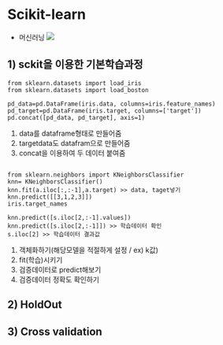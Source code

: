 # Scikit-learn

- 머신러닝
![](img/ml1.png)

## 1) sckit을 이용한 기본학습과정

<pre><code>from sklearn.datasets import load_iris
from sklearn.datasets import load_boston

pd_data=pd.DataFrame(iris.data, columns=iris.feature_names)
pd_target=pd.DataFrame(iris.target, columns=['target'])
pd.concat([pd_data, pd_target], axis=1)
</pre></code>
1. data를 dataframe형태로 만들어줌<br>
2. targetdata도 datafram으로 만들어줌<br>
3. concat을 이용하여 두 데이터 붙여줌<br>

<pre><code>
from sklearn.neighbors import KNeighborsClassifier
knn= KNeighborsClassifier()
knn.fit(a.iloc[:,:-1],a.target) >> data, taget넣기 
knn.predict([[3,1,2,3]])
iris.target_names

knn.predict([s.iloc[2,:-1].values])
knn.predict([s.iloc[2,:-1]]) >> 학습데이터 확인
s.iloc[2] >> 학습데이터 결과값 
</code></pre>

1. 객체화하기(해당모델을 적절하게 설정 / ex) k값)<br>
2. fit(학습)시키기<br>
3. 검증데이터로 predict해보기<br>
4. 검증데이터 정확도 확인하기<br>

## 2) HoldOut

## 3) Cross validation